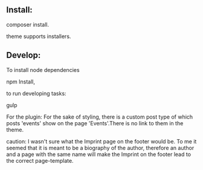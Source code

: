 Install:
-----------------
composer install.

theme supports installers.

Develop:
-----------------
To install node dependencies

npm Install,

to run developing tasks:

gulp

For the plugin:
For the sake of styling, there is a custom post type of which posts 'events' show on the page 'Events'.There is no link to them in the theme.

caution: I wasn't sure what the Imprint page on the footer would be. To me it seemed that it is meant to be a biography of the author, therefore an author and a page with the same name will make the Imprint on the footer lead to the correct page-template.
